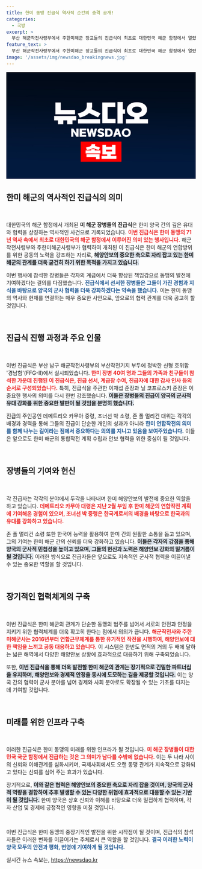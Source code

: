 ```yaml
---
title: 한미 동맹 진급식 역사적 순간의 충격 공개!
categories:
  - 국방
excerpt: >
  부산 해군작전사령부에서 주한미해군 장교들의 진급식이 최초로 대한민국 해군 함정에서 열렸다. 한미 동맹의 역사적인 순간을 기념하며, 협력 관계가 한층 강화됨을 알리는 이 특별한 행사에 주목하세요!
feature_text: >
  부산 해군작전사령부에서 주한미해군 장교들의 진급식이 최초로 대한민국 해군 함정에서 열렸다. 한미 동맹의 역사적인 순간을 기념하며, 협력 관계가 한층 강화됨을 알리는 이 특별한 행사에 주목하세요!
image: '/assets/img/newsdao_breakingnews.jpg'
---
```


<p><img src="/assets/img/newsdao_breakingnews.jpg" alt="cryptoinkorea 속보" /></p>

<h2 data-ke-size="size26">한미 해군의 역사적인 진급식의 의미</h2>

<p data-ke-size="size16">&nbsp;</p>

<p>대한민국의 해군 함정에서 개최된 <strong>미 해군 장병들의 진급식</strong>은 한미 양국 간의 깊은 유대와 협력을 상징하는 역사적인 사건으로 기록되었습니다. <b><span style="color: #ee2323;">이번 진급식은 한미 동맹의 71년 역사 속에서 최초로 대한민국의 해군 함정에서 이루어진 의미 있는 행사입니다.</span></b> 해군작전사령부와 주한미해군사령부가 협력하여 개최된 이 진급식은 한미 해군의 연합방위를 위한 공동의 노력을 강조하는 자리로, <b><span style="background-color: #21538527;">해양안보의 중요한 축으로 자리 잡고 있는 한미 해군의 관계를 더욱 굳건히 하기 위한 목적을 가지고 있습니다.</span></b></p>

<p>이번 행사에 참석한 장병들은 각자의 계급에서 더욱 향상된 책임감으로 동맹의 발전에 기여하겠다는 결의를 다짐했습니다. <b><span style="color: #1a5490;">진급식에서 선서한 장병들은 그들이 가진 경험과 지식을 바탕으로 양국의 군사 협력을 더욱 강화하겠다는 약속을 했습니다.</span></b> 이는 한미 동맹의 역사와 현재를 연결하는 매우 중요한 사안으로, 앞으로의 협력 관계를 더욱 공고히 할 것입니다.</p>

<p data-ke-size="size16">&nbsp;</p>

<h2 data-ke-size="size26">진급식 진행 과정과 주요 인물</h2>

<p data-ke-size="size16">&nbsp;</p>

<p>이번 진급식은 부산 남구 해군작전사령부의 부산작전기지 부두에 정박한 신형 호위함 '경남함'(FFG-Ⅱ)에서 실시되었습니다. <b><span style="color: #ee2323;">한미 장병 40여 명과 그들의 가족과 친구들이 참석한 가운데 진행된 이 진급식은, 진급 선서, 계급장 수여, 진급자에 대한 감사 인사 등의 순서로 구성되었습니다.</span></b> 특히, 진급식을 주관한 이재섭 준장과 닐 코프로스키 준장은 이 중요한 행사의 의미를 다시 한번 강조했습니다. <b><span style="background-color: #21538527;">이들은 장병들의 진급이 양국의 군사적 유대 강화를 위한 중요한 발판이 될 것임을 분명히 했습니다.</span></b></p>

<p>진급의 주인공인 데메트리오 카무아 중령, 조너선 박 소령, 존 폴 멀리건 대위는 각각의 배경과 경력을 통해 그들의 진급이 단순한 개인의 성과가 아니라 <b><span style="color: #1a5490;">한미 연합작전의 의미를 함께 나누는 길이라는 점에서 중요하다는 의의를 지니고 있음을 보여주었습니다.</span></b> 이들은 앞으로도 한미 해군의 통합작전 계획 수립과 안보 협력을 위한 중심이 될 것입니다.</p>

<p data-ke-size="size16">&nbsp;</p>

<h2 data-ke-size="size26">장병들의 기여와 헌신</h2>

<p data-ke-size="size16">&nbsp;</p>

<p>각 진급자는 각각의 분야에서 두각을 나타내며 한미 해양안보의 발전에 중요한 역할을 하고 있습니다. <b><span style="color: #ee2323;">데메트리오 카무아 대령은 지난 2월 부임 후 한미 해군의 연합작전 계획에 기여해온 경험이 있으며, 조너선 박 중령은 한국계로서의 배경을 바탕으로 한국과의 유대를 강화하고 있습니다.</span></b></p>

<p>존 폴 멀리건 소령 또한 한국어 능력을 활용하여 한미 간의 원활한 소통을 돕고 있으며, 그의 기여는 한미 해군 간의 신뢰를 더욱 강화하고 있습니다. <b><span style="background-color: #21538527;">이들은 각자의 강점을 통해 양국의 군사적 민첩성을 높이고 있으며, 그들의 헌신과 노력은 해양안보 강화의 밑거름이 될 것입니다.</span></b> 이러한 방식으로 진급자들은 앞으로도 지속적인 군사적 협력을 이끌어낼 수 있는 중요한 역할을 할 것입니다.</p>

<p data-ke-size="size16">&nbsp;</p>

<h2 data-ke-size="size26">장기적인 협력체계의 구축</h2>

<p data-ke-size="size16">&nbsp;</p>

<p>이번 진급식은 한미 해군의 관계가 단순한 동맹의 범주를 넘어서 서로의 안전과 안정을 지키기 위한 협력체계를 더욱 확고히 한다는 점에서 의의가 큽니다. <b><span style="color: #ee2323;">해군작전사와 주한미해군사는 2016년부터 연합근무체계를 통한 유기적인 작전을 시행하여, 해양안보에 대한 책임을 느끼고 공동 대응하고 있습니다.</span></b> 이 시스템은 한반도 면적의 거의 두 배에 달하는 넓은 해역에서 다양한 해양안보 상황에 효과적으로 대응하기 위해 구축되었습니다.</p>

<p>또한, <b><span style="background-color: #21538527;">이번 진급식을 통해 더욱 발전할 한미 해군의 관계는 장기적으로 긴밀한 파트너십을 유지하며, 해양안보와 경제적 안정을 동시에 도모하는 길을 제공할 것입니다.</span></b> 이는 양국 간의 협력이 군사 분야를 넘어 경제와 사회 분야로도 확장될 수 있는 기초를 다지는 데 기여할 것입니다.</p>

<p data-ke-size="size16">&nbsp;</p>

<h2 data-ke-size="size26">미래를 위한 인프라 구축</h2>

<p data-ke-size="size16">&nbsp;</p>

<p>이러한 진급식은 한미 동맹의 미래를 위한 인프라가 될 것입니다. <b><span style="color: #ee2323;">미 해군 장병들이 대한민국 국군 함정에서 진급하는 것은 그 의미가 남다를 수밖에 없습니다.</span></b> 이는 두 나라 사이의 신뢰와 이해관계를 심화시키며, 국제사회에서도 오랜 동맹 관계가 지속적으로 강화되고 있다는 신뢰를 심어 주는 효과가 있습니다.</p>

<p>장기적으로, <b><span style="background-color: #21538527;">이와 같은 협력은 해양안보의 중요한 축으로 자리 잡을 것이며, 양국의 군사적 역량을 결합하여 추후 발생할 수 있는 다양한 위협에 효과적으로 대응할 수 있는 기반이 될 것입니다.</span></b> 한미 양국은 상호 신뢰와 이해를 바탕으로 더욱 밀접하게 협력하며, 각자 산업 및 경제에 긍정적인 영향을 미칠 것입니다.</p>

<p data-ke-size="size16">&nbsp;</p>

<p>이번 진급식은 한미 동맹의 중장기적인 발전을 위한 시작점이 될 것이며, 진급식의 참석자들은 이러한 변화를 이끌어가는 주체로서 큰 역할을 할 것입니다. <b><span style="color: #1a5490;">결국 이러한 노력이 양국 모두의 안전과 평화, 번영에 기여하게 될 것입니다.</span></b></p>
실시간 뉴스 속보는, <a href="https://newsdao.kr" rel="dofollow">https://newsdao.kr</a>


